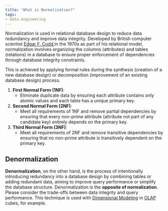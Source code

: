 ```yaml
---
title: "What is Normalization?"
tags:
- data engineering
---
```


Normalization is used in relational database design to reduce data redundancy and improve data integrity. Developed by British computer scientist [Edgar F. Codd ](https://en.wikipedia.org/wiki/Edgar_F._Codd) in the 1970s as part of his relational model, normalization involves organizing the columns (attributes) and tables (relations) in a database to ensure proper enforcement of dependencies through database integrity constraints. 

This is achieved by applying formal rules during the synthesis (creation of a new database design) or decomposition (improvement of an existing database design) process.

1.  **First Normal Form (1NF)**:
    - Eliminate duplicate data by ensuring each attribute contains only atomic values and each table has a unique primary key.
2.  **Second Normal Form (2NF)**:
    - Meet all requirements of 1NF and remove partial dependencies by ensuring that every non-prime attribute (attribute not part of any candidate key) entirely depends on the primary key.
3.  **Third Normal Form (3NF)**:
    - Meet all requirements of 2NF and remove transitive dependencies by ensuring that no non-prime attribute is transitively dependent on the primary key.

## Denormalization
**Denormalization**, on the other hand, is the process of intentionally introducing redundancy into a database design by combining tables or adding redundant data, aiming to improve query performance or simplify the database structure. Denormalization is the **opposite of normalization**. Please consider the trade-offs between data integrity and query performance. This technique is used with [Dimensional Modeling](term/dimensional%20modeling.md) in [OLAP](term/olap%20(online%20analytical%20processing).md) cubes, for example.

